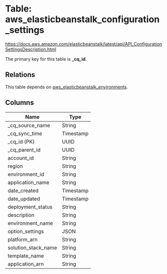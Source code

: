 # Table: aws_elasticbeanstalk_configuration_settings

https://docs.aws.amazon.com/elasticbeanstalk/latest/api/API_ConfigurationSettingsDescription.html

The primary key for this table is **_cq_id**.

## Relations
This table depends on [aws_elasticbeanstalk_environments](aws_elasticbeanstalk_environments.md).


## Columns
| Name          | Type          |
| ------------- | ------------- |
|_cq_source_name|String|
|_cq_sync_time|Timestamp|
|_cq_id (PK)|UUID|
|_cq_parent_id|UUID|
|account_id|String|
|region|String|
|environment_id|String|
|application_name|String|
|date_created|Timestamp|
|date_updated|Timestamp|
|deployment_status|String|
|description|String|
|environment_name|String|
|option_settings|JSON|
|platform_arn|String|
|solution_stack_name|String|
|template_name|String|
|application_arn|String|